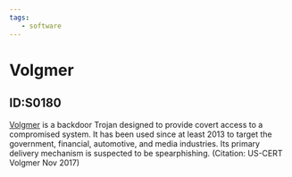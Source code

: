 ```yaml
---
tags:
   - software
---
```

# Volgmer
## ID:S0180
[Volgmer](software/S0180) is a backdoor Trojan designed to provide covert access to a compromised system. It has been used since at least 2013 to target the government, financial, automotive, and media industries. Its primary delivery mechanism is suspected to be spearphishing. (Citation: US-CERT Volgmer Nov 2017)
